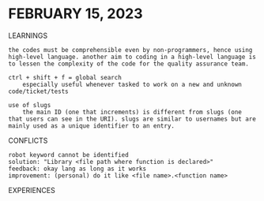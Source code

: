 # FEBRUARY 15, 2023

LEARNINGS

    the codes must be comprehensible even by non-programmers, hence using high-level language. another aim to coding in a high-level language is to lessen the complexity of the code for the quality assurance team.

    ctrl + shift + f = global search
        especially useful whenever tasked to work on a new and unknown code/ticket/tests

    use of slugs
        the main ID (one that increments) is different from slugs (one that users can see in the URI). slugs are similar to usernames but are mainly used as a unique identifier to an entry.

CONFLICTS

    robot keyword cannot be identified
    solution: "Library <file path where function is declared>"
    feedback: okay lang as long as it works
    improvement: (personal) do it like <file name>.<function name>

EXPERIENCES

    